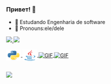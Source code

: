 ### Привет! 👋

- 🚀 Estudando Engenharia de software
- 🤖 Pronouns:ele/dele

<div>
  <a href="https://github.com/StealthByt">
  <img height="180em" src="https://github-readme-stats.vercel.app/api?username=StealthByt&show_icons=false&theme=highcontrast&include_all_commits=false&count_private=true"/>
  <img height="180em" src="https://github-readme-stats.vercel.app/api/top-langs/?username=StealthByt&layout=compact&langs_count=16&theme=highcontrast"/>
</div>

<div style="display: inline_block"><br>
  <img align="center" alt="Ян-Python" height="30" width="40" src="https://raw.githubusercontent.com/devicons/devicon/master/icons/python/python-original.svg">
    <img align="center" alt="Ян-Java" height="30" width="40" src="https://raw.githubusercontent.com/devicons/devicon/master/icons/java/java-original.svg">
  <img align="center" alt="GIF" src="https://media1.tenor.com/m/HxDyev3mE2sAAAAC/kill-remove.gif" height="180em">
  <img align="center" alt="GIF" src="https://c.tenor.com/ZB34igsEVoAAAAAC/tenor.gif" height="180em">
</div>

##

<div> 
  <a href="https://www.linkedin.com/in/yan-mendes-1a0148207" target="_blank"><img src="https://img.shields.io/badge/-LinkedIn-%230077B5?style=for-the-badge&logo=linkedin&logoColor=green" target="_blank"></a>  
</div>
